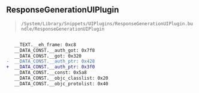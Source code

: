 ## ResponseGenerationUIPlugin

> `/System/Library/Snippets/UIPlugins/ResponseGenerationUIPlugin.bundle/ResponseGenerationUIPlugin`

```diff

   __TEXT.__eh_frame: 0xc8
   __DATA_CONST.__auth_got: 0x7f8
   __DATA_CONST.__got: 0x320
-  __DATA_CONST.__auth_ptr: 0x428
+  __DATA_CONST.__auth_ptr: 0x3f0
   __DATA_CONST.__const: 0x5a8
   __DATA_CONST.__objc_classlist: 0x20
   __DATA_CONST.__objc_protolist: 0x40

```
